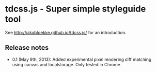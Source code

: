 tdcss.js - Super simple styleguide tool
================

See http://jakobloekke.github.io/tdcss.js/ for an introduction.

Release notes
---

- 0.1 (May 9th, 2013): Added experimental pixel rendering diff matching using canvas and localstorage. Only tested in Chrome.
